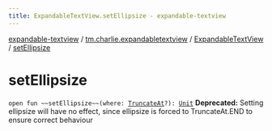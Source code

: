 ```yaml
---
title: ExpandableTextView.setEllipsize - expandable-textview
---
```


[expandable-textview](../../index.html) / [tm.charlie.expandabletextview](../index.html) / [ExpandableTextView](index.html) / [setEllipsize](.)

# setEllipsize

`open fun ~~setEllipsize~~(where: `[`TruncateAt`](https://developer.android.com/reference/android/text/TextUtils/TruncateAt.html)`?): `[`Unit`](https://kotlinlang.org/api/latest/jvm/stdlib/kotlin/-unit/index.html)
**Deprecated:** Setting ellipsize will have no effect, since ellipsize is forced to TruncateAt.END to ensure correct behaviour

